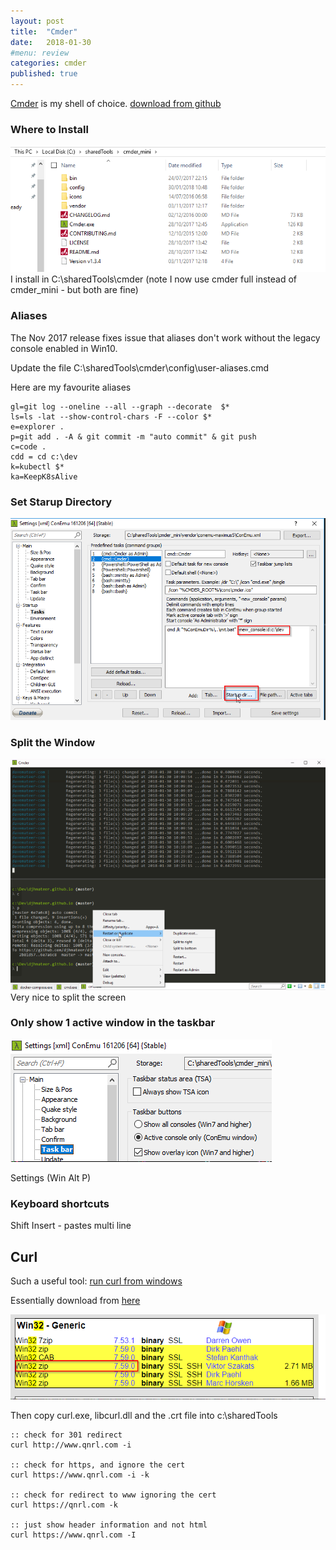 ```yaml
---
layout: post
title:  "Cmder"
date:   2018-01-30
#menu: review
categories: cmder
published: true 
---
```

[Cmder](http://cmder.net/) is my shell of choice. [download from github](https://github.com/cmderdev/cmder/releases)
### Where to Install
![ps](/assets/2018-01-30/c.png)
I install in C:\sharedTools\cmder (note I now use cmder full instead of cmder_mini - but both are fine) 

### Aliases
The Nov 2017 release fixes issue that aliases don't work without the legacy console enabled in Win10.

Update the file C:\sharedTools\cmder\config\user-aliases.cmd

Here are my favourite aliases

```
gl=git log --oneline --all --graph --decorate  $*
ls=ls -lat --show-control-chars -F --color $*
e=explorer .
p=git add . -A & git commit -m "auto commit" & git push
c=code .
cdd = cd c:\dev
k=kubectl $*
ka=KeepK8sAlive
```

### Set Starup Directory
![ps](/assets/2018-01-30/startup.png)

### Split the Window
![ps](/assets/2018-01-30/split.png)
Very nice to split the screen

### Only show 1 active window in the taskbar
![ps](/assets/2018-01-30/active.png)

Settings (Win Alt P)

### Keyboard shortcuts
Shift Insert - pastes multi line

## Curl
Such a useful tool: 
[run curl from windows](https://superuser.com/questions/134685/run-curl-commands-from-windows-console)  

Essentially download from [here](https://curl.haxx.se/download.html#Win32)

![ps](/assets/2018-04-23/curl.png)  

Then copy curl.exe, libcurl.dll and the .crt file into c:\sharedTools

```
:: check for 301 redirect
curl http://www.qnrl.com -i

:: check for https, and ignore the cert
curl https://www.qnrl.com -i -k

:: check for redirect to www ignoring the cert
curl https://qnrl.com -k

:: just show header information and not html
curl https://www.qnrl.com -I
```

